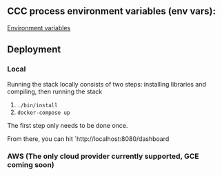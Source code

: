 
## CCC process environment variables (env vars):

[Environment variables](../src/haxe/ccc/compute/shared/ServerConfig.hx)

## Deployment

### Local

Running the stack locally consists of two steps: installing libraries and compiling, then running the stack

 1. `./bin/install`
 2. `docker-compose up`

The first step only needs to be done once.

From there, you can hit `http://localhost:8080/dashboard

### AWS (The only cloud provider currently supported, GCE coming soon)
